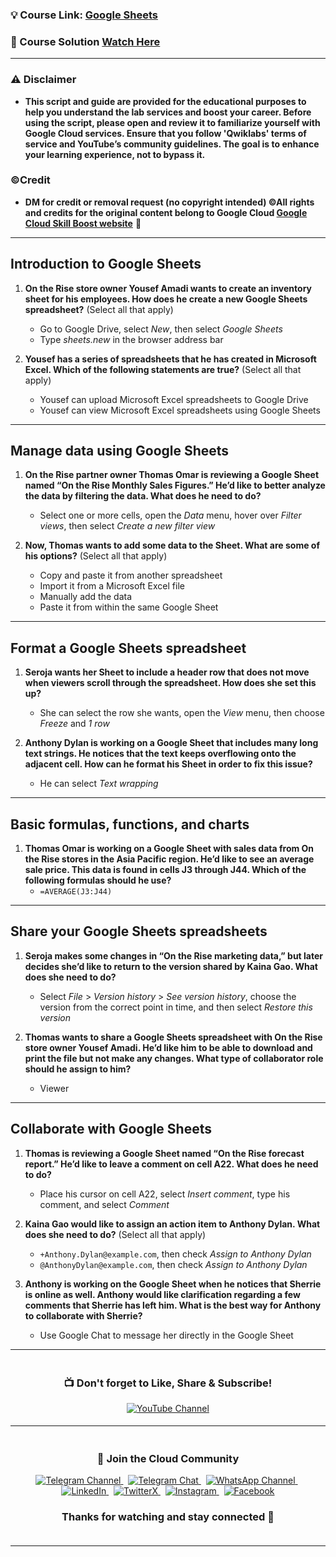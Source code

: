 
### 💡 Course Link: [Google Sheets](https://www.cloudskillsboost.google/course_templates/196)

### 🚀 Course Solution [Watch Here](https://youtu.be/lxQyrCL6kz0)

---

### ⚠️ Disclaimer
- **This script and guide are provided for  the educational purposes to help you understand the lab services and boost your career. Before using the script, please open and review it to familiarize yourself with Google Cloud services. Ensure that you follow 'Qwiklabs' terms of service and YouTube’s community guidelines. The goal is to enhance your learning experience, not to bypass it.**

### ©Credit
- **DM for credit or removal request (no copyright intended) ©All rights and credits for the original content belong to Google Cloud [Google Cloud Skill Boost website](https://www.cloudskillsboost.google/)** 🙏


---

## **Introduction to Google Sheets**

1. **On the Rise store owner Yousef Amadi wants to create an inventory sheet for his employees. How does he create a new Google Sheets spreadsheet?** (Select all that apply)  
   - Go to Google Drive, select *New*, then select *Google Sheets*  
   - Type *sheets.new* in the browser address bar

2. **Yousef has a series of spreadsheets that he has created in Microsoft Excel. Which of the following statements are true?** (Select all that apply)  
   - Yousef can upload Microsoft Excel spreadsheets to Google Drive  
   - Yousef can view Microsoft Excel spreadsheets using Google Sheets

---

## **Manage data using Google Sheets**

1. **On the Rise partner owner Thomas Omar is reviewing a Google Sheet named “On the Rise Monthly Sales Figures.” He’d like to better analyze the data by filtering the data. What does he need to do?**  
   - Select one or more cells, open the *Data* menu, hover over *Filter views*, then select *Create a new filter view*

2. **Now, Thomas wants to add some data to the Sheet. What are some of his options?** (Select all that apply)  
   - Copy and paste it from another spreadsheet  
   - Import it from a Microsoft Excel file  
   - Manually add the data  
   - Paste it from within the same Google Sheet

---

## **Format a Google Sheets spreadsheet**

1. **Seroja wants her Sheet to include a header row that does not move when viewers scroll through the spreadsheet. How does she set this up?**  
   - She can select the row she wants, open the *View* menu, then choose *Freeze* and *1 row*

2. **Anthony Dylan is working on a Google Sheet that includes many long text strings. He notices that the text keeps overflowing onto the adjacent cell. How can he format his Sheet in order to fix this issue?**  
   - He can select *Text wrapping*

---

## **Basic formulas, functions, and charts**

1. **Thomas Omar is working on a Google Sheet with sales data from On the Rise stores in the Asia Pacific region. He’d like to see an average sale price. This data is found in cells J3 through J44. Which of the following formulas should he use?**  
   - `=AVERAGE(J3:J44)`

---

## **Share your Google Sheets spreadsheets**

1. **Seroja makes some changes in “On the Rise marketing data,” but later decides she’d like to return to the version shared by Kaina Gao. What does she need to do?**  
   - Select *File* > *Version history* > *See version history*, choose the version from the correct point in time, and then select *Restore this version*

2. **Thomas wants to share a Google Sheets spreadsheet with On the Rise store owner Yousef Amadi. He’d like him to be able to download and print the file but not make any changes. What type of collaborator role should he assign to him?**  
   - Viewer

---

## **Collaborate with Google Sheets**

1. **Thomas is reviewing a Google Sheet named “On the Rise forecast report.” He’d like to leave a comment on cell A22. What does he need to do?**  
   - Place his cursor on cell A22, select *Insert comment*, type his comment, and select *Comment*

2. **Kaina Gao would like to assign an action item to Anthony Dylan. What does she need to do?** (Select all that apply)  
   - `+Anthony.Dylan@example.com`, then check *Assign to Anthony Dylan*  
   - `@AnthonyDylan@example.com`, then check *Assign to Anthony Dylan*

3. **Anthony is working on the Google Sheet when he notices that Sherrie is online as well. Anthony would like clarification regarding a few comments that Sherrie has left him. What is the best way for Anthony to collaborate with Sherrie?**  
   - Use Google Chat to message her directly in the Google Sheet

---



<div align="center" style="padding: 5px;">
  <h3>📺 Don't forget to Like, Share & Subscribe!</h3>

  <a href="https://www.youtube.com/@techcps">
    <img src="https://img.shields.io/badge/YouTube-TechCPS-FF0000?style=for-the-badge&logo=youtube&logoColor=white" alt="YouTube Channel">
  </a>
</div>

---

<div align="center" style="padding: 5px;">
  <h3>📱 Join the Cloud Community</h3>

  <a href="https://t.me/Techcps">
    <img src="https://img.shields.io/badge/Telegram_Channel-0088cc?style=for-the-badge&logo=telegram&logoColor=white" alt="Telegram Channel">
  </a>
  &nbsp;
  <a href="https://t.me/Techcpschat">
    <img src="https://img.shields.io/badge/Telegram_Chat-0088cc?style=for-the-badge&logo=telegram&logoColor=white" alt="Telegram Chat">
  </a>
  &nbsp;
  <a href="https://whatsapp.com/channel/0029Va9nne147XeIFkXYv71A">
    <img src="https://img.shields.io/badge/WhatsApp_Channel-25D366?style=for-the-badge&logo=whatsapp&logoColor=white" alt="WhatsApp Channel">
  </a>
  &nbsp;
  <a href="https://www.linkedin.com/company/techcps/">
    <img src="https://img.shields.io/badge/LinkedIn-TechCPS-0077B5?style=for-the-badge&logo=linkedin&logoColor=white" alt="LinkedIn">
  </a>
  &nbsp;
  <a href="https://twitter.com/Techcps_/">
    <img src="https://img.shields.io/badge/TwitterX-TechCPS-000000?style=for-the-badge&logo=x&logoColor=white" alt="TwitterX">
  </a>
  &nbsp;
  <a href="https://instagram.com/techcps/">
    <img src="https://img.shields.io/badge/Instagram-TechCPS-E4405F?style=for-the-badge&logo=instagram&logoColor=white" alt="Instagram">
  </a>
  &nbsp;
  <a href="https://facebook.com/techcps/">
    <img src="https://img.shields.io/badge/Facebook-TechCPS-1877F2?style=for-the-badge&logo=facebook&logoColor=white" alt="Facebook">
  </a>

  <h3>Thanks for watching and stay connected 🙂</h3>
</div>

---


